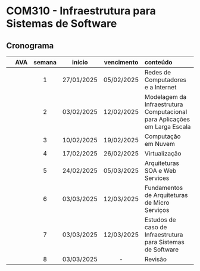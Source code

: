 # COM310 - Infraestrutura para Sistemas de Software

## Cronograma

|   | AVA | semana | início | vencimento | conteúdo |
|:---:|:---:|:---:|:---:|:---:|:---|
|  |  | 1 | 27/01/2025 | 05/02/2025 | Redes de Computadores e a Internet |
|  |  | 2 | 03/02/2025 | 12/02/2025 | Modelagem da Infraestrutura Computacional para Aplicações em Larga Escala |
|  |  | 3 | 10/02/2025 | 19/02/2025 | Computação em Nuvem |
|  |  | 4 | 17/02/2025 | 26/02/2025 | Virtualização |
|  |  | 5 | 24/02/2025 | 05/03/2025 | Arquiteturas SOA e Web Services |
|  |  | 6 | 03/03/2025 | 12/03/2025 | Fundamentos de Arquiteturas de Micro Serviços |
|  |  | 7 | 03/03/2025 | 12/03/2025 | Estudos de caso de Infraestrutura para Sistemas de Software |
|  |  | 8 | 03/03/2025 | - | Revisão |